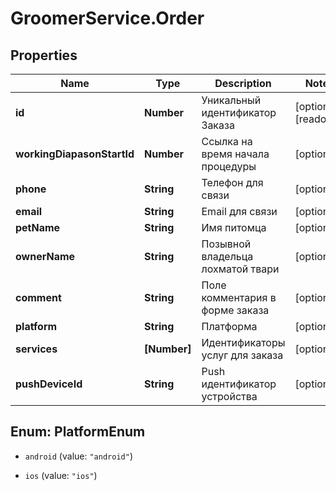 # GroomerService.Order

## Properties

Name | Type | Description | Notes
------------ | ------------- | ------------- | -------------
**id** | **Number** | Уникальный идентификатор Заказа | [optional] [readonly] 
**workingDiapasonStartId** | **Number** | Ссылка на время начала процедуры | [optional] 
**phone** | **String** | Телефон для связи | [optional] 
**email** | **String** | Email для связи | [optional] 
**petName** | **String** | Имя питомца | [optional] 
**ownerName** | **String** | Позывной владельца лохматой твари | [optional] 
**comment** | **String** | Поле комментария в форме заказа | [optional] 
**platform** | **String** | Платформа | [optional] 
**services** | **[Number]** | Идентификаторы услуг для заказа | [optional] 
**pushDeviceId** | **String** | Push идентификатор устройства | [optional] 



## Enum: PlatformEnum


* `android` (value: `"android"`)

* `ios` (value: `"ios"`)




